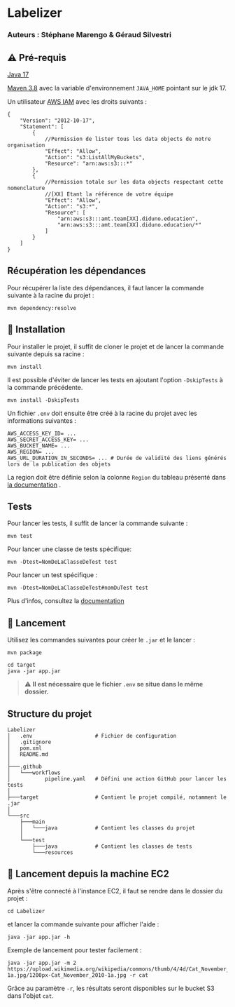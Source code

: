# Labelizer

### Auteurs : Stéphane Marengo & Géraud Silvestri

## :warning: Pré-requis

[Java 17](https://adoptium.net/temurin/releases/)

[Maven 3.8](https://maven.apache.org/download.cgi) avec la variable d'environnement `JAVA_HOME` pointant sur le jdk 17.

Un utilisateur [AWS IAM](https://aws.amazon.com/iam/) avec les droits suivants :

```
{
    "Version": "2012-10-17",
    "Statement": [
        {
            //Permission de lister tous les data objects de notre organisation
            "Effect": "Allow",
            "Action": "s3:ListAllMyBuckets",
            "Resource": "arn:aws:s3:::*"
        },
        {   
            //Permission totale sur les data objects respectant cette nomenclature
            //[XX] Etant la référence de votre équipe
            "Effect": "Allow",
            "Action": "s3:*",
            "Resource": [
                "arn:aws:s3:::amt.team[XX].diduno.education",
                "arn:aws:s3:::amt.team[XX].diduno.education/*"
            ]
        }
    ]
}
```

## Récupération les dépendances

Pour récupérer la liste des dépendances, il faut lancer la commande suivante à la racine du projet :

```
mvn dependency:resolve
```

## :wrench: Installation

Pour installer le projet, il suffit de cloner le projet et de lancer la commande suivante depuis sa racine :

```
mvn install
```

Il est possible d'éviter de lancer les tests en ajoutant l'option `-DskipTests` à la commande précédente.

```
mvn install -DskipTests
```

Un fichier `.env` doit ensuite être créé à la racine du projet avec les informations suivantes :

```
AWS_ACCESS_KEY_ID= ...
AWS_SECRET_ACCESS_KEY= ...
AWS_BUCKET_NAME= ...
AWS_REGION= ...
AWS_URL_DURATION_IN_SECONDS= ... # Durée de validité des liens générés lors de la publication des objets
```

La region doit être définie selon la colonne `Region` du tableau présenté dans  
[la documentation](https://docs.aws.amazon.com/AmazonRDS/latest/UserGuide/Concepts.RegionsAndAvailabilityZones.html#Concepts.RegionsAndAvailabilityZones.Regions)
.

## Tests

Pour lancer les tests, il suffit de lancer la commande suivante :

```
mvn test
```

Pour lancer une classe de tests spécifique:

```
mvn -Dtest=NomDeLaClasseDeTest test
```

Pour lancer un test spécifique :

```
mvn -Dtest=NomDeLaClasseDeTest#nomDuTest test
```

Plus d'infos, consultez
la [documentation](https://maven.apache.org/surefire/maven-surefire-plugin/examples/single-test.html)

## :rocket: Lancement

Utilisez les commandes suivantes pour créer le `.jar` et le lancer :

```
mvn package

cd target
java -jar app.jar
```

> :warning: **Il est nécessaire que le fichier `.env` se situe dans le même dossier.**

## Structure du projet

```
Labelizer
│   .env                    # Fichier de configuration
│   .gitignore
│   pom.xml
│   README.md
│
├───.github
│   └───workflows
│           pipeline.yaml   # Défini une action GitHub pour lancer les tests
│
├───target                  # Contient le projet compilé, notamment le .jar
│
└───src
    ├───main
    │   └───java            # Contient les classes du projet
    │
    └───test
        ├───java            # Contient les classes de tests
        └───resources
```

## :roller_coaster: Lancement depuis la machine EC2

Après s'être connecté à l'instance EC2, il faut se rendre dans le dossier du projet :

```
cd Labelizer
```

et lancer la commande suivante pour afficher l'aide :

```
java -jar app.jar -h
```

Exemple de lancement pour tester facilement :

```
java -jar app.jar -m 2 https://upload.wikimedia.org/wikipedia/commons/thumb/4/4d/Cat_November_2010-1a.jpg/1200px-Cat_November_2010-1a.jpg -r cat
```

Grâce au paramètre `-r`, les résultats seront disponibles sur le bucket S3 dans l'objet `cat`.
